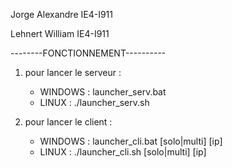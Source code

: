 Jorge Alexandre IE4-I911

Lehnert William IE4-I911

--------FONCTIONNEMENT----------

1) pour lancer le serveur :
    - WINDOWS : launcher_serv.bat
    - LINUX   : ./launcher_serv.sh

2) pour lancer le client :
    - WINDOWS : launcher_cli.bat [solo|multi] [ip]
    - LINUX   : ./launcher_cli.sh [solo|multi] [ip]


